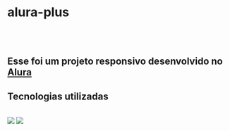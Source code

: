  <h1>alura-plus</h1>  
<br>
<br>
<h2>Esse foi um projeto responsivo desenvolvido no <a href="https://www.alura.com.br/">Alura<a></h2>
  
  <h2>Tecnologias utilizadas</h2>
  <br>
  <img src="https://img.shields.io/badge/HTML5-E34F26?style=for-the-badge&logo=html5&logoColor=white"/>
  <img src="https://img.shields.io/badge/CSS3-1572B6?style=for-the-badge&logo=css3&logoColor=white"/>
  
